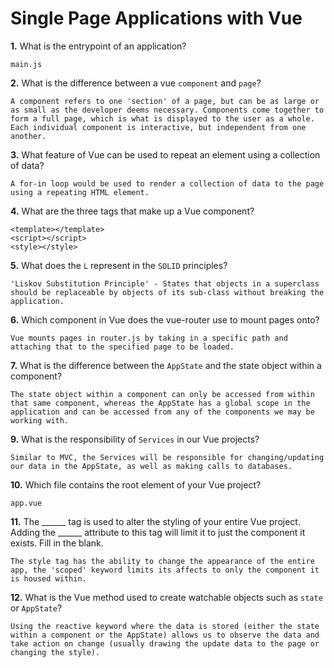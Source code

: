 # Single Page Applications with Vue

**1.** What is the entrypoint of an application?
<!-- enter you answer in the space below -->
```
main.js
```
**2.** What is the difference between a vue `component` and `page`?
<!-- enter you answer in the space below -->
```
A component refers to one 'section' of a page, but can be as large or as small as the developer deems necessary. Components come together to form a full page, which is what is displayed to the user as a whole. Each individual component is interactive, but independent from one another.
```
**3.** What feature of Vue can be used to repeat an element using a collection of data?
<!-- enter you answer in the space below -->
```
A for-in loop would be used to render a collection of data to the page using a repeating HTML element.
```
**4.** What are the three tags that make up a Vue component?
<!-- enter you answer in the space below -->
```
<template></template>
<script></script>
<style></style>
```
**5.** What does the `L` represent in the `SOLID` principles?
<!-- enter you answer in the space below -->
```
'Liskov Substitution Principle' - States that objects in a superclass should be replaceable by objects of its sub-class without breaking the application. 
```
**6.** Which component in Vue does the vue-router use to mount pages onto?
<!-- enter you answer in the space below -->
```
Vue mounts pages in router.js by taking in a specific path and attaching that to the specified page to be loaded.
```
**7.** What is the difference between the `AppState` and the state object within a component?
<!-- enter you answer in the space below -->
```
The state object within a component can only be accessed from within that same component, whereas the AppState has a global scope in the application and can be accessed from any of the components we may be working with.
```
**9.** What is the responsibility of `Services` in our Vue projects?
<!-- enter you answer in the space below -->
```
Similar to MVC, the Services will be responsible for changing/updating our data in the AppState, as well as making calls to databases.
```
**10.** Which file contains the root element of your Vue project?
<!-- enter you answer in the space below -->
```
app.vue
```
**11.** The ______ tag is used to alter the styling of your entire Vue project.  Adding the ______ attribute to this tag will limit it to just the component it exists.  Fill in the blank.
<!-- enter you answer in the space below -->
```
The style tag has the ability to change the appearance of the entire app, the 'scoped' keyword limits its affects to only the component it is housed within.
```
**12.** What is the Vue method used to create watchable objects such as `state` or `AppState`?
<!-- enter you answer in the space below -->
```
Using the reactive keyword where the data is stored (either the state within a component or the AppState) allows us to observe the data and take action on change (usually drawing the update data to the page or changing the style).
```